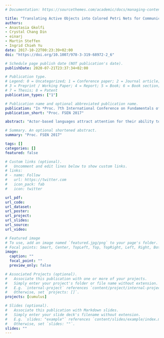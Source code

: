 ```yaml
---
# Documentation: https://sourcethemes.com/academic/docs/managing-content/

title: "Translating Active Objects into Colored Petri Nets for Communication Analysis"
authors:  
- Anastasia Gkolfi
- Crystal Chang Din
- einarj 
- Martin Steffen
- Ingrid Chieh Yu
date: 2017-10-22T00:23:39+02:00 
doi: "https://doi.org/10.1007/978-3-319-68972-2_6"

# Schedule page publish date (NOT publication's date).
publishDate: 2020-07-21T23:37:34+02:00

# Publication type.
# Legend: 0 = Uncategorized; 1 = Conference paper; 2 = Journal article;
# 3 = Preprint / Working Paper; 4 = Report; 5 = Book; 6 = Book section;
# 7 = Thesis; 8 = Patent
publication_types: ["1"]

# Publication name and optional abbreviated publication name.
publication: "In *Proc. 7th International Conference on Fundamentals of Software Engineering (FSEN 2017)*, LNCS 10522. © Springer 2017."
publication_short: "Proc. FSEN 2017"

abstract: "Actor-based languages attract attention for their ability to scale to highly parallel architectures. Active objects combine the asynchronous communication of actors with object-oriented programming by means of asynchronous method calls and synchronization on futures. However, the combination of asynchronous calls and synchronization introduces communication cycles which lead to a form of communication deadlock. This paper addresses such communication deadlocks for ABS, a formally defined active object language which additionally supports cooperative scheduling to express complex distributed control flow, using first-class futures and explicit process release points. Our approach is based on a translation of the semantics of ABS into colored Petri nets, such that a particular program corresponds to a marking of this net. We prove the soundness of this translation and demonstrate by example how the implementation of this net can be used to analyze ABS programs with respect to communication deadlock."

# Summary. An optional shortened abstract.
summary: "Proc. FSEN 2017"

tags: []
categories: []
featured: false

# Custom links (optional).
#   Uncomment and edit lines below to show custom links.
# links:
# - name: Follow
#   url: https://twitter.com
#   icon_pack: fab
#   icon: twitter

url_pdf:
url_code:
url_dataset:
url_poster:
url_project:
url_slides:
url_source:
url_video:

# Featured image
# To use, add an image named `featured.jpg/png` to your page's folder. 
# Focal points: Smart, Center, TopLeft, Top, TopRight, Left, Right, BottomLeft, Bottom, BottomRight.
image:
  caption: ""
  focal_point: ""
  preview_only: false

# Associated Projects (optional).
#   Associate this publication with one or more of your projects.
#   Simply enter your project's folder or file name without extension.
#   E.g. `internal-project` references `content/project/internal-project/index.md`.
#   Otherwise, set `projects: []`.
projects: [cumulus]

# Slides (optional).
#   Associate this publication with Markdown slides.
#   Simply enter your slide deck's filename without extension.
#   E.g. `slides: "example"` references `content/slides/example/index.md`.
#   Otherwise, set `slides: ""`.
slides: ""
---
```

